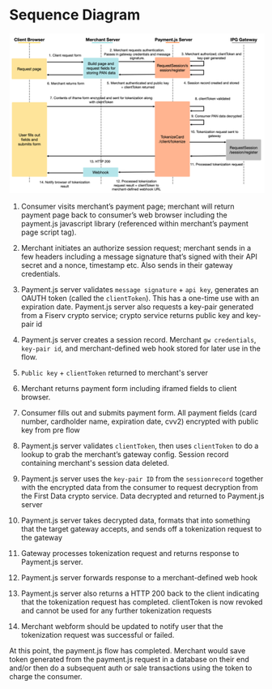 # Sequence Diagram

![Payment.js sequence diagram](https://raw.githubusercontent.com/Fiserv-Developer/payments-api/2.0.1/assets/images/PaymentJS_sequence_diagram.png) 

1. Consumer visits merchant’s payment page; merchant will return payment page back to consumer’s web browser including the payment.js javascript library (referenced within merchant’s payment page script tag).

2. Merchant initiates an authorize session request; merchant sends in a few headers including a message signature that’s signed with their API secret and a nonce, timestamp etc. Also sends in their gateway credentials.

3. Payment.js server validates `message signature` + `api key`, generates an OAUTH token (called the `clientToken`). This has a one-time use with an expiration date. Payment.js server also requests a key-pair generated from a Fiserv crypto service; crypto service returns public key and key-pair id

4. Payment.js server creates a session record. Merchant `gw credentials`, `key-pair id`, and merchant-defined web hook stored for later use in the flow.

5. `Public key` + `clientToken` returned to merchant's server

6. Merchant returns payment form including iframed fields to client browser.

7. Consumer fills out and submits payment form. All payment fields (card number, cardholder name, expiration date, cvv2) encrypted with public key from pre flow

8. Payment.js server validates `clientToken`, then uses `clientToken` to do a lookup to grab the merchant’s gateway config. Session record containing merchant's session data deleted.

9. Payment.js server uses the `key-pair ID` from the `sessionrecord` together with the encrypted data from the consumer to request decryption from the First Data crypto service. Data decrypted and returned to Payment.js server

10. Payment.js server takes decrypted data, formats that into something that the target gateway accepts, and sends off a tokenization request to the gateway

11. Gateway processes tokenization request and returns response to Payment.js server.

12. Payment.js server forwards response to a merchant-defined web hook

13. Payment.js server also returns a HTTP 200 back to the client indicating that the tokenization request has completed. clientToken is now revoked and cannot be used for any further tokenization requests

14. Merchant webform should be updated to notify user that the tokenization request was successful or failed.

At this point, the payment.js flow has completed. Merchant would save token generated from the payment.js request in a database on their end and/or then do a subsequent auth or sale transactions using the token to charge the consumer.

